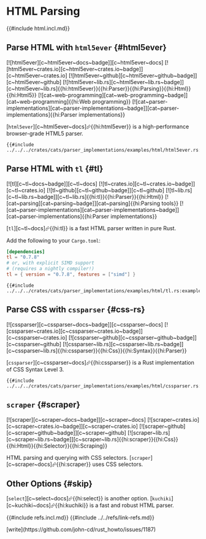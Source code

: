 # HTML Parsing

{{#include html.incl.md}}

## Parse HTML with `html5ever` {#html5ever}

[![html5ever][c~html5ever~docs~badge]][c~html5ever~docs] [![html5ever~crates.io][c~html5ever~crates.io~badge]][c~html5ever~crates.io] [![html5ever~github][c~html5ever~github~badge]][c~html5ever~github] [![html5ever~lib.rs][c~html5ever~lib.rs~badge]][c~html5ever~lib.rs]{{hi:html5ever}}{{hi:Parser}}{{hi:Parsing}}{{hi:Html}}{{hi:Html5}} [![cat~web-programming][cat~web-programming~badge]][cat~web-programming]{{hi:Web programming}} [![cat~parser-implementations][cat~parser-implementations~badge]][cat~parser-implementations]{{hi:Parser implementations}}

[`html5ever`][c~html5ever~docs]⮳{{hi:html5ever}} is a high-performance browser-grade HTML5 parser.

```rust,editable
{{#include ../../../crates/cats/parser_implementations/examples/html/html5ever.rs:example}}
```

## Parse HTML with `tl` {#tl}

[![tl][c~tl~docs~badge]][c~tl~docs] [![tl~crates.io][c~tl~crates.io~badge]][c~tl~crates.io] [![tl~github][c~tl~github~badge]][c~tl~github] [![tl~lib.rs][c~tl~lib.rs~badge]][c~tl~lib.rs]{{hi:tl}}{{hi:Parser}}{{hi:Html}} [![cat~parsing][cat~parsing~badge]][cat~parsing]{{hi:Parsing tools}} [![cat~parser-implementations][cat~parser-implementations~badge]][cat~parser-implementations]{{hi:Parser implementations}}

[`tl`][c~tl~docs]⮳{{hi:tl}} is a fast HTML parser written in pure Rust.

Add the following to your `Cargo.toml`:

```toml
[dependencies]
tl = "0.7.8"
# or, with explicit SIMD support
# (requires a nightly compiler!)
tl = { version = "0.7.8", features = ["simd"] }
```

```rust,editable
{{#include ../../../crates/cats/parser_implementations/examples/html/tl.rs:example}}
```

## Parse CSS with `cssparser` {#css-rs}

[![cssparser][c~cssparser~docs~badge]][c~cssparser~docs] [![cssparser~crates.io][c~cssparser~crates.io~badge]][c~cssparser~crates.io] [![cssparser~github][c~cssparser~github~badge]][c~cssparser~github] [![cssparser~lib.rs][c~cssparser~lib.rs~badge]][c~cssparser~lib.rs]{{hi:cssparser}}{{hi:Css}}{{hi:Syntax}}{{hi:Parser}}

[`cssparser`][c~cssparser~docs]⮳{{hi:cssparser}} is a Rust implementation of CSS Syntax Level 3.

```rust,editable
{{#include ../../../crates/cats/parser_implementations/examples/html/cssparser.rs:example}}
```

## `scraper` {#scraper}

[![scraper][c~scraper~docs~badge]][c~scraper~docs] [![scraper~crates.io][c~scraper~crates.io~badge]][c~scraper~crates.io] [![scraper~github][c~scraper~github~badge]][c~scraper~github] [![scraper~lib.rs][c~scraper~lib.rs~badge]][c~scraper~lib.rs]{{hi:scraper}}{{hi:Css}}{{hi:Html}}{{hi:Selector}}{{hi:Scraping}}

HTML parsing and querying with CSS selectors. [`scraper`][c~scraper~docs]⮳{{hi:scraper}} uses CSS selectors.

## Other Options {#skip}

[`select`][c~select~docs]⮳{{hi:select}} is another option. [`kuchiki`][c~kuchiki~docs]⮳{{hi:kuchiki}} is a fast and robust HTML parser.

{{#include refs.incl.md}}
{{#include ../../refs/link-refs.md}}

<div class="hidden">
[write](https://github.com/john-cd/rust_howto/issues/1187)
</div>
